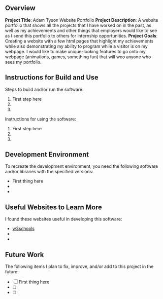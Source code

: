 ## Overview

**Project Title**:
Adam Tyson Website Portfolio
**Project Description**:
A website portfolio that shows all the projects that I have worked on in the past, as well as my achievements and other things that
employers would like to see as I send this portfolio to others for internship opportunities.
**Project Goals**:
Creating a website with a few html pages that highlight my achievements while also demonstrating my ability to program while a visitor is on
my webpage. I would like to make unique-looking features to go onto my webpage (animations, games, something fun) that will woo anyone who sees
my portfolio. 
## Instructions for Build and Use

Steps to build and/or run the software:

1. First step here
2.
3.

Instructions for using the software:

1. First step here
2.
3.

## Development Environment 

To recreate the development environment, you need the following software and/or libraries with the specified versions:

* First thing here
*
*

## Useful Websites to Learn More

I found these websites useful in developing this software:

* [w3schools](https://www.w3schools.com/)
*
*

## Future Work

The following items I plan to fix, improve, and/or add to this project in the future:

* [ ] First thing here
* [ ]
* [ ]